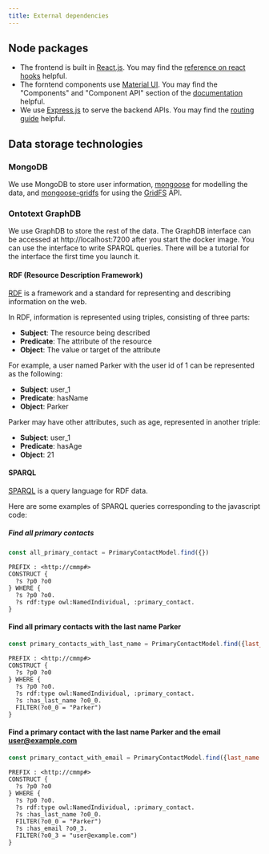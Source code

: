 ```yaml
---
title: External dependencies
---
```


## Node packages
- The frontend is built in [React.js](https://react.dev/).
  You may find the [reference on react hooks](https://react.dev/reference/react) helpful.
- The forntend components use [Material UI](https://mui.com/).
  You may find the "Components" and "Component API" section of the
  [documentation](https://mui.com/material-ui/getting-started/) helpful.
- We use [Express.js](https://expressjs.com/) to serve the backend APIs.
  You may find the [routing guide](https://expressjs.com/en/guide/routing.html) helpful.

## Data storage technologies
### MongoDB
We use MongoDB to store user information,
[mongoose](https://mongoosejs.com/) for modelling the data,
and [mongoose-gridfs](https://www.npmjs.com/package/mongoose-gridfs) for
using the [GridFS](https://www.mongodb.com/docs/manual/core/gridfs/) API.

### Ontotext GraphDB
We use GraphDB to store the rest of the data.
The GraphDB interface can be accessed at http://localhost:7200 after you start the docker image.
You can use the interface to write SPARQL queries.
There will be a tutorial for the interface the first time you launch it.

#### RDF (Resource Description Framework)
[RDF](https://graphdb.ontotext.com/documentation/10.0/devhub/rdfs.html)
is a framework and a standard for representing and describing information on the web.

In RDF, information is represented using triples, consisting of three parts:
- **Subject**: The resource being described
- **Predicate**: The attribute of the resource
- **Object**: The value or target of the attribute

For example, a user named Parker with the user id of 1 can be represented as the following:
- **Subject**: user_1
- **Predicate**: hasName
- **Object**: Parker

Parker may have other attributes, such as age, represented in another triple:
- **Subject**: user_1
- **Predicate**: hasAge
- **Object**: 21

#### SPARQL
[SPARQL](https://graphdb.ontotext.com/documentation/10.0/devhub/sparql.html)
is a query language for RDF data.

Here are some examples of SPARQL queries corresponding to the javascript code:

##### Find all primary contacts
```js
const all_primary_contact = PrimaryContactModel.find({})
```
```sparql
PREFIX : <http://cmmp#>
CONSTRUCT {
  ?s ?p0 ?o0
} WHERE {
  ?s ?p0 ?o0.
  ?s rdf:type owl:NamedIndividual, :primary_contact.
}
```

#### Find all primary contacts with the last name Parker
```js
const primary_contacts_with_last_name = PrimaryContactModel.find({last_name: "Parker"})
```
```sparql
PREFIX : <http://cmmp#>
CONSTRUCT {
  ?s ?p0 ?o0
} WHERE {
  ?s ?p0 ?o0.
  ?s rdf:type owl:NamedIndividual, :primary_contact.
  ?s :has_last_name ?o0_0.
  FILTER(?o0_0 = "Parker")
}
```

#### Find a primary contact with the last name Parker and the email <user@example.com>
```js
const primary_contact_with_email = PrimaryContactModel.find({last_name: "Parker", email: "user@example.com"})
```
```sparql
PREFIX : <http://cmmp#>
CONSTRUCT {
  ?s ?p0 ?o0
} WHERE {
  ?s ?p0 ?o0.
  ?s rdf:type owl:NamedIndividual, :primary_contact.
  ?s :has_last_name ?o0_0.
  FILTER(?o0_0 = "Parker")
  ?s :has_email ?o0_3.
  FILTER(?o0_3 = "user@example.com")
}
```
